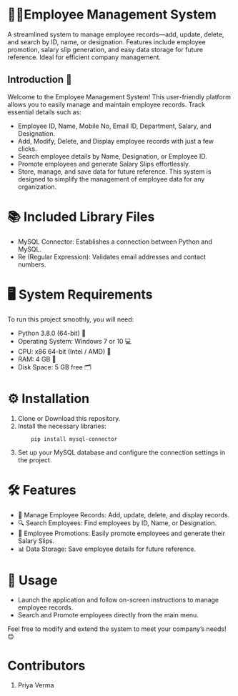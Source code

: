 # 🧑‍💼**Employee Management System**
A streamlined system to manage employee records—add, update, delete, and search by ID, name, or designation. Features include employee promotion, salary slip generation, and easy data storage for future reference. Ideal for efficient company management.

## Introduction 🎯
Welcome to the Employee Management System! This user-friendly platform allows you to easily manage and maintain employee records. Track essential details such as:

* Employee ID, Name, Mobile No, Email ID, Department, Salary, and Designation.
* Add, Modify, Delete, and Display employee records with just a few clicks.
* Search employee details by Name, Designation, or Employee ID.
* Promote employees and generate Salary Slips effortlessly.
* Store, manage, and save data for future reference.
This system is designed to simplify the management of employee data for any organization.

# 📚 Included Library Files
* MySQL Connector: Establishes a connection between Python and MySQL.
* Re (Regular Expression): Validates email addresses and contact numbers.

# 🖥️ System Requirements
To run this project smoothly, you will need:

* Python 3.8.0 (64-bit) 🐍
* Operating System: Windows 7 or 10 💻
* CPU: x86 64-bit (Intel / AMD) 🔧
* RAM: 4 GB 🧠
* Disk Space: 5 GB free 🗂️
  
# ⚙️ Installation
1. Clone or Download this repository.
2. Install the necessary libraries:
   ```shell
       pip install mysql-connector
3. Set up your MySQL database and configure the connection settings in the project.

# 🛠️ Features
* 💼 Manage Employee Records: Add, update, delete, and display records.
* 🔍 Search Employees: Find employees by ID, Name, or Designation.
* 🚀 Employee Promotions: Easily promote employees and generate their Salary Slips.
* 📊 Data Storage: Save employee details for future reference.


# 🚀 Usage
* Launch the application and follow on-screen instructions to manage employee records.
* Search and Promote employees directly from the main menu.

Feel free to modify and extend the system to meet your company’s needs! 😊

# Contributors 
1. Priya Verma
